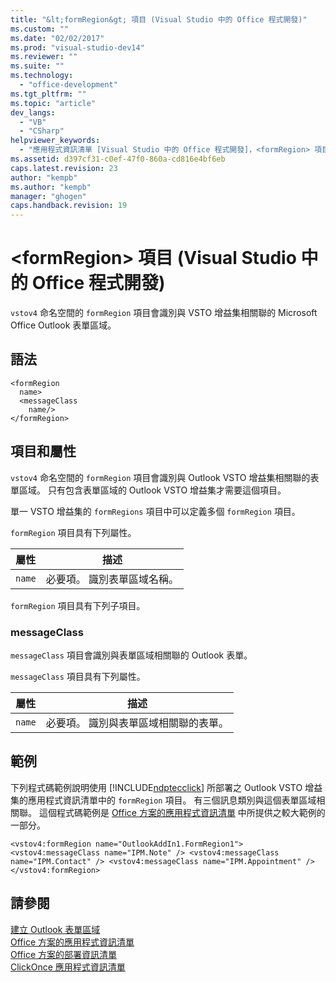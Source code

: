 ```yaml
---
title: "&lt;formRegion&gt; 項目 (Visual Studio 中的 Office 程式開發)"
ms.custom: ""
ms.date: "02/02/2017"
ms.prod: "visual-studio-dev14"
ms.reviewer: ""
ms.suite: ""
ms.technology: 
  - "office-development"
ms.tgt_pltfrm: ""
ms.topic: "article"
dev_langs: 
  - "VB"
  - "CSharp"
helpviewer_keywords: 
  - "應用程式資訊清單 [Visual Studio 中的 Office 程式開發]，<formRegion> 項目"
ms.assetid: d397cf31-c0ef-47f0-860a-cd816e4bf6eb
caps.latest.revision: 23
author: "kempb"
ms.author: "kempb"
manager: "ghogen"
caps.handback.revision: 19
---
```

# &lt;formRegion&gt; 項目 (Visual Studio 中的 Office 程式開發)
  `vstov4`  命名空間的 `formRegion` 項目會識別與 VSTO 增益集相關聯的 Microsoft Office Outlook 表單區域。  
  
## 語法  
  
```  
<formRegion  
  name>  
  <messageClass  
    name/>  
</formRegion>  
```  
  
## 項目和屬性  
 `vstov4`  命名空間的 `formRegion` 項目會識別與 Outlook VSTO 增益集相關聯的表單區域。 只有包含表單區域的 Outlook VSTO 增益集才需要這個項目。  
  
 單一 VSTO 增益集的 `formRegions` 項目中可以定義多個 `formRegion` 項目。  
  
 `formRegion` 項目具有下列屬性。  
  
|屬性|描述|  
|--------|--------|  
|`name`|必要項。 識別表單區域名稱。|  
  
 `formRegion` 項目具有下列子項目。  
  
### messageClass  
 `messageClass`  項目會識別與表單區域相關聯的 Outlook 表單。  
  
 `messageClass` 項目具有下列屬性。  
  
|屬性|描述|  
|--------|--------|  
|`name`|必要項。 識別與表單區域相關聯的表單。|  
  
## 範例  
 下列程式碼範例說明使用 [!INCLUDE[ndptecclick](../vsto/includes/ndptecclick-md.md)] 所部署之 Outlook VSTO 增益集的應用程式資訊清單中的 `formRegion` 項目。 有三個訊息類別與這個表單區域相關聯。 這個程式碼範例是 [Office 方案的應用程式資訊清單](../vsto/application-manifests-for-office-solutions.md) 中所提供之較大範例的一部分。  
  
```  
<vstov4:formRegion name="OutlookAddIn1.FormRegion1"> <vstov4:messageClass name="IPM.Note" /> <vstov4:messageClass name="IPM.Contact" /> <vstov4:messageClass name="IPM.Appointment" /> </vstov4:formRegion>  
```  
  
## 請參閱  
 [建立 Outlook 表單區域](../vsto/creating-outlook-form-regions.md)   
 [Office 方案的應用程式資訊清單](../vsto/application-manifests-for-office-solutions.md)   
 [Office 方案的部署資訊清單](../vsto/deployment-manifests-for-office-solutions.md)   
 [ClickOnce 應用程式資訊清單](../deployment/clickonce-application-manifest.md)  
  
  